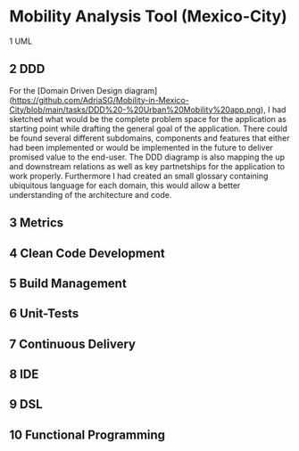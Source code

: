 # Mobility Analysis Tool (Mexico-City)
1 UML

## 2 DDD 
For the [Domain Driven Design diagram] (https://github.com/AdriaSG/Mobility-in-Mexico-City/blob/main/tasks/DDD%20-%20Urban%20Mobility%20app.png), I had sketched what would be the complete problem space for the application as starting point while drafting the general goal of the application. There could be found several different subdomains, components and features that either had been implemented or would be implemented in the future to deliver promised value to the end-user. The DDD diagramp is also mapping the up and downstream relations as well as key partnetships for the application to work properly. Furthermore I had created an small glossary containing ubiquitous language for each domain, this would allow a better understanding of the architecture and code.

## 3 Metrics

## 4 Clean Code Development

## 5 Build Management

## 6 Unit-Tests

## 7 Continuous Delivery

## 8 IDE

## 9 DSL

## 10 Functional Programming
